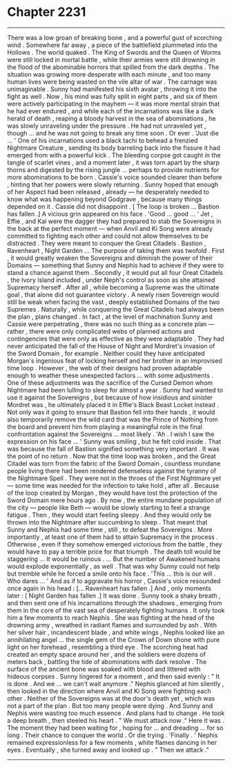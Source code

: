
# Chapter 2231


---

There was a low groan of breaking bone , and a powerful gust of scorching wind . Somewhere far away , a piece of the battlefield plummeted into the Hollows .
The world quaked .
The King of Swords and the Queen of Worms were still locked in mortal battle , while their armies were still drowning in the flood of the abominable horrors that spilled from the dark depths . The situation was growing more desperate with each minute , and too many human lives were being wasted on the vile altar of war .
The carnage was unimaginable .
Sunny had manifested his sixth avatar , throwing it into the fight as well . Now , his mind was fully split in eight parts , and six of them were actively participating in the mayhem — it was more mental strain that he had ever endured , and while each of the incarnations was like a dark herald of death , reaping a bloody harvest in the sea of abominations , he was slowly unraveling under the pressure .
He had not unraveled yet , though … and he was not going to break any time soon .
Or ever .
'Just die … '
One of his incarnations used a black tachi to behead a frenzied Nightmare Creature , sending its body barreling back into the fissure it had emerged from with a powerful kick . The bleeding corpse got caught in the tangle of scarlet vines , and a moment later , it was torn apart by the sharp thorns and digested by the rising jungle … perhaps to provide nutrients for more abominations to be born .
Cassie's voice sounded clearer than before , hinting that her powers were slowly returning . Sunny hoped that enough of her Aspect had been released , already — he desperately needed to know what was happening beyond Godgrave , because many things depended on it .
Cassie did not disappoint .
[ The loop is broken … Bastion has fallen .]
A vicious grin appeared on his face .
'Good … good … '
Jet , Effie , and Kai were the dagger they had prepared to stab the Sovereigns in the back at the perfect moment — when Anvil and Ki Song were already committed to fighting each other and could not allow themselves to be distracted . They were meant to conquer the Great Citadels .
Bastion , Ravenheart , Night Garden …
The purpose of taking them was twofold . First , it would greatly weaken the Sovereigns and diminish the power of their Domains — something that Sunny and Nephis had to achieve if they were to stand a chance against them .
Secondly , it would put all four Great Citadels , the Ivory Island included , under Neph's control as soon as she attained Supremacy herself . After all , while becoming a Supreme was the ultimate goal , that alone did not guarantee victory . A newly risen Sovereign would still be weak when facing the vast , deeply established Domains of the two Supremes .
Naturally , while conquering the Great Citadels had always been the plan , plans changed . In fact , at the level of machination Sunny and Cassie were perpetrating , there was no such thing as a concrete plan — rather , there were only complicated webs of planned actions and contingencies that were only as effective as they were adaptable .
They had never anticipated the fall of the House of Night and Mordret's invasion of the Sword Domain , for example . Neither could they have anticipated Morgan's ingenious feat of locking herself and her brother in an improvised time loop .
However , the web of their designs had proven adaptable enough to weather these unexpected factors … with some adjustments .
One of these adjustments was the sacrifice of the Cursed Demon whom Nightmare had been lulling to sleep for almost a year . Sunny had wanted to use it against the Sovereigns , but because of how insidious and sinister Mordret was , he ultimately placed it in Effie's Black Beast Locket instead .
Not only was it going to ensure that Bastion fell into their hands , it would also temporarily remove the wild card that was the Prince of Nothing from the board and prevent him from playing a meaningful role in the final confrontation against the Sovereigns … most likely .
'Ah . I wish I saw the expression on his face … '
Sunny was smiling , but he felt cold inside .
That was because the fall of Bastion signified something very important .
It was the point of no return .
Now that the time loop was broken , and the Great Citadel was torn from the fabric of the Sword Domain , countless mundane people living there had been rendered defenseless against the tyranny of the Nightmare Spell .
They were not in the throes of the First Nightmare yet — some time was needed for the infection to take hold , after all . Because of the loop created by Morgan , they would have lost the protection of the Sword Domain mere hours ago .
By now , the entire mundane population of the city — people like Beth — would be slowly starting to feel a strange fatigue . Then , they would start feeling sleepy . And they would only be thrown into the Nightmare after succumbing to sleep .
That meant that Sunny and Nephis had some time , still , to defeat the Sovereigns .
More importantly , at least one of them had to attain Supremacy in the process .
Otherwise , even if they somehow emerged victorious from the battle , they would have to pay a terrible price for that triumph .
The death toll would be staggering …
It would be ruinous .
… But the number of Awakened humans would explode exponentially , as well .
That was why Sunny could not help but tremble while he forced a smile onto his face .
'This ... this is our will . Who dares ... '
And as if to aggravate his horror , Cassie's voice resounded once again in his head :
[... Ravenheart has fallen .]
And , only moments later :
[ Night Garden has fallen .]
It was done .
Sunny took a shaky breath , and then sent one of his incarnations through the shadows , emerging from them in the core of the vast sea of desperately fighting humans . It only took him a few moments to reach Nephis .
She was fighting at the head of the drowning army , wreathed in radiant flames and surrounded by ash . With her silver hair , incandescent blade , and white wings , Nephis looked like an annihilating angel ... the single gem of the Crown of Down shone with pure light on her forehead , resembling a third eye .
The scorching heat had created an empty space around her , and the soldiers were dozens of meters back , battling the tide of abominations with dark resolve . The surface of the ancient bone was soaked with blood and littered with hideous corpses .
Sunny lingered for a moment , and then said evenly :
" It is done . And we … we can't wait anymore ."
Nephis glanced at him silently , then looked in the direction where Anvil and Ki Song were fighting each other .
Neither of the Sovereigns was at the door's death yet , which was not a part of the plan .
But too many people were dying . And Sunny and Nephis were wasting too much essence .
And plans had to change .
He took a deep breath , then steeled his heart .
" We must attack now ."
Here it was . The moment they had been waiting for , hoping for … and dreading … for so long .
Their chance to conquer the world .
Or die trying .
'Finally . '
Nephis remained expressionless for a few moments , white flames dancing in her eyes .
Eventually , she turned away and looked up .
" Then we attack ."

---

